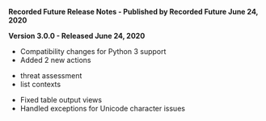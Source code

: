 **Recorded Future Release Notes - Published by Recorded Future June 24, 2020**

**Version 3.0.0 - Released June 24, 2020**

- Compatibility changes for Python 3 support
- Added 2 new actions

* threat assessment
* list contexts

- Fixed table output views
- Handled exceptions for Unicode character issues
